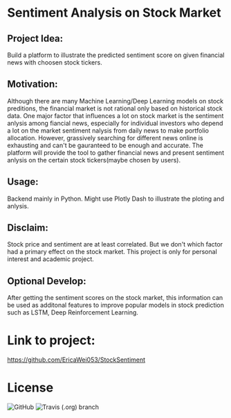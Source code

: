 # Sentiment Analysis on Stock Market 


## Project Idea: 
Build a platform to illustrate the predicted sentiment score on given financial news with choosen stock tickers. 

## Motivation: 
Although there are many Machine Learning/Deep Learning models on stock preditions, the financial market is not rational only based on historical stock data. One major factor that influences a lot on stock market is the sentiment anlysis among fiancial news, especially for individual investors who depend a lot on the market sentiment nalysis from daily news to make portfolio allocation. However, grassively searching for different news online is exhausting and can't be gauranteed to be enough and accurate. The platform will provide the tool to gather financial news and present sentiment anlysis on the certain stock tickers(maybe chosen by users). 

## Usage: 
Backend mainly in Python. 
Might use Plotly Dash to illustrate the ploting and anlysis. 


##  Disclaim: 
Stock price and sentiment are at least correlated. But we don't which factor had a primary effect on the stock market. This project is only for personal interest and academic project. 

## Optional Develop: 
After getting the sentiment scores on the stock market, this information can be used as additonal features to improve popular models in stock prediction such as LSTM, Deep Reinforcement Learning. 


# Link to project:
https://github.com/EricaWei053/StockSentiment


# License 

![GitHub](https://img.shields.io/github/license/EricaWei053/COMS4995)
![Travis (.org) branch](https://img.shields.io/travis/EricaWei053/StockSentiment/master)
